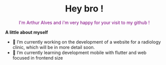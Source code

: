<h1 align='center'>Hey bro !</h1> 

<p align='center' style="color:purple">I'm Arthur Alves and i'm very happy for your visit to my github !</p>
















<!--
[        ![Twitter Badge](https://img.shields.io/badge/-Twitter-00ACEE?style=flat-square&labelColor=00ACEE&logo=twitter&logoColor=white&link=https://twitter.com/it_sArthurAlves)        ](https://twitter.com/it_sArthurAlves) [
![Telegram Badge](https://img.shields.io/badge/-Telegram-0088CC?style=flat-square&logo=telegram&logoColor=white&link=https;//instagram.com/_arthur.alves_)
](https://t.me/it_sarthuralves) [![Gmail Badge](https://img.shields.io/badge/-Gmail-dd4b39?style=flat-square&logo=Gmail&logoColor=white&link=mailto:itsarthuralves@gmail.com)](mailto:itsarthuralves@gmail.com) [      ![Linkedin Badge](https://img.shields.io/badge/-Linkedin-0976b4?style=flat-square&logo=Linkedin&logoColor=white&link=https://www.linkedin.com/in/arthur-alves-78a63a161/)](https://www.linkedin.com/in/arthur-alves-78a63a161/) [                                                      ![ Badge](https://img.shields.io/badge/-Website-5F2D48?style=flat-square&logo=appveyor&logoColor=white&link=https://arreys.github.io)](https://arreys.github.io/) -->

**A little about myself**

- 🔭 I’m currently working on the development of a website for a radiology clinic, which will be in more detail soon.
- 🌱 I’m currently learning development mobile with flutter and web focused in frontend size
<!-- 👯 I’m looking to collaborate on ...
- 🤔 I’m looking for help with ...
- 💬 Ask me about ...
- 📫 How to reach me: ...
- 😄 Pronouns: ...
- ⚡ Fun fact: ...
-->
